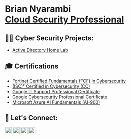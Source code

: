 <h1>Brian Nyarambi<br/><a href="https://github.com/briannyarambi">Cloud Security Professional</a></h1>

<h2>👨‍💻 Cyber Security Projects:</h2>

- [Active Directory Home Lab](https://github.com/briannyarambi)


<h2>🎓 Certifications</h2>

- [Fortinet Certified Fundamentals (FCF) in Cybersecurity](www.google.com)
- [(ISC)² Certified in Cybersecurity (CC)](isc2.org)
- [Google IT Support Professional Certificate](coursera.org)
- [Google Cybersecurity Professional Certificate](coursera.org)
- [Microsoft Azure AI Fundamentals (AI-900)](learn.microsoft.com/briannyarambi)

<h2> 🤳 Let's Connect:</h2>

[<img align="left" alt="Brian Nyarambi | YouTube" width="22px" src="https://cdn.jsdelivr.net/npm/simple-icons@v3/icons/youtube.svg" />][youtube]
[<img align="left" alt="Brian Nyarambi | Twitter" width="22px" src="https://cdn.jsdelivr.net/npm/simple-icons@v3/icons/twitter.svg" />][twitter]
[<img align="left" alt="Brian Nyarambi | LinkedIn" width="22px" src="https://cdn.jsdelivr.net/npm/simple-icons@v3/icons/linkedin.svg" />][linkedin]
[<img align="left" alt="Brian Nyarambi | Instagram" width="22px" src="https://cdn.jsdelivr.net/npm/simple-icons@v3/icons/instagram.svg" />][instagram]

[twitter]: https://twitter.com/brian_nyarambi
[youtube]: https://www.youtube.com/c/briannyarambi
[instagram]: https://www.instagram.com/briannyarambi
[linkedin]: https://linkedin.com/in/briannyarambi

<!--
**joshmadakor1/joshmadakor1** is a ✨ _special_ ✨ repository because its `README.md` (this file) appears on your GitHub profile.

Here are some ideas to get you started:

- 🔭 I’m currently working on ...
- 🌱 I’m currently learning ...
- 👯 I’m looking to collaborate on ...
- 🤔 I’m looking for help with ...
- 💬 Ask me about ...
- 📫 How to reach me: ...
- 😄 Pronouns: ...
- ⚡ Fun fact: ...
-->
